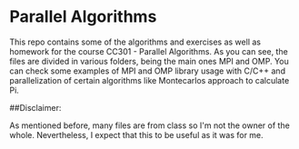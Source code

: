 # Parallel Algorithms

This repo contains some of the algorithms and exercises as well as homework for the course CC301 - Parallel Algorithms.
As you can see, the files are divided in various folders, being the main ones MPI and OMP. You can check some examples of MPI and OMP library usage with C/C++ and parallelization of certain algorithms like Montecarlos approach to calculate Pi.


##Disclaimer:

As mentioned before, many files are from class so I'm not the owner of the whole. Nevertheless, I expect that this to be useful as it was for me.
